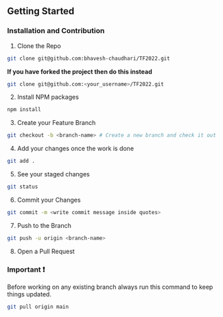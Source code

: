 ## Getting Started

### Installation and Contribution

1. Clone the Repo

```sh
git clone git@github.com:bhavesh-chaudhari/TF2022.git
```

**If you have forked the project then do this instead**

```sh
git clone git@github.com:<your_username>/TF2022.git
```

2. Install NPM packages

```sh
npm install
```

3. Create your Feature Branch

```sh
git checkout -b <branch-name> # Create a new branch and check it out
```

4. Add your changes once the work is done

```sh
git add .
```

5. See your staged changes

```sh
git status
```

6. Commit your Changes

```sh
git commit -m <write commit message inside quotes>
```

7. Push to the Branch

```sh
git push -u origin <branch-name>
```

8. Open a Pull Request

### Important ❗

Before working on any existing branch always run this command to keep things updated.

```sh
git pull origin main
```
